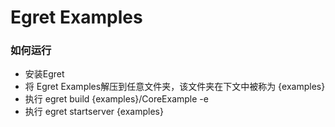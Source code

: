 Egret Examples
==============

### 如何运行
* 安装Egret
* 将 Egret Examples解压到任意文件夹，该文件夹在下文中被称为 {examples}
* 执行 egret build {examples}/CoreExample -e
* 执行 egret startserver {examples}
